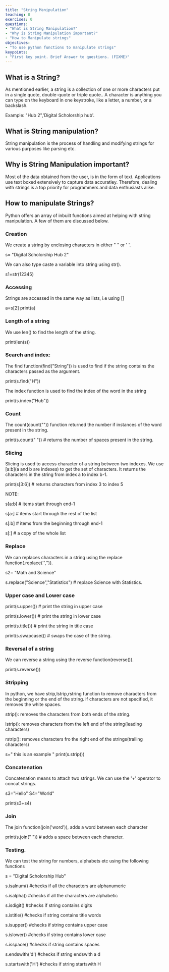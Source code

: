 ```yaml
---
title: "String Manipulation"
teaching: 0
exercises: 0
questions:
- "What is String Manipulation?"
- "Why is String Manipulation important?"
- "How to Manipulate strings"
objectives:
- "To use python functions to manipulate strings"
keypoints:
- "First key point. Brief Answer to questions. (FIXME)"
---
```


## What is a String?


As mentioned earlier, a string is a collection of one or more characters put in a single quote, double-quote or triple quote.. A character is anything you can type on the keyboard in one keystroke, like a letter, a number, or a backslash.

Example: "Hub 2",'Digital Scholorship hub'.

## What is String manipulation?

String manipulation is the process of handling and modifying strings for various purposes like parsing etc.

## Why is String Manipulation important?

Most of the data obtained from the user, is in the form of text. Applications use text boxed extensively to capture data accuratley. Therefore, dealing with strings is a top priority for programmers and data enthusiasts alike.

## How to manipulate Strings?

Python offers an array of inbuilt functions aimed at helping with string manipulation. A few of them are discussed below.

### Creation

We create a string by enclosing characters in either " " or  ' '.

s= "Digital Scholorship Hub 2"

We can also type caste a variable into string using str().

s1=str(12345)


### Accessing

Strings are accessed in the same way as lists, i.e using []

a=s[2]
print(a)


### Length of a string

We use len() to find the length of the string.

print(len(s))


### Search and index:

The find function(find("String")) is used to find if the string contains the characters passed as the argument.

print(s.find("H"))


The index function is used to find the index of the word in the string


print(s.index("Hub"))


### Count

The count(count("")) function returned the number if instances of the word present in the string.

print(s.count(" ")) # returns the number of spaces present in the string.


### Slicing

Slicing is used to access character of a string between two indexes. We use [a:b](a and b are indexes) to get the set of characters. It returns the characters in the string from index a to index b-1.

print(s[3:6]) # returns characters from index 3 to index 5

NOTE:


s[a:b] # items start through end-1

s[a:] # items start through the rest of the list

s[:b] # items from the beginning through end-1

s[:] # a copy of the whole list





### Replace

We can replaces characters in a string using the replace function(.replace('','')).


s2= "Math and Science"


s.replace("Science","Statistics") # replace Science with Statistics.


### Upper case and Lower case

print(s.upper()) # print the string in upper case

print(s.lower()) # print the string in lower case

print(s.title()) # print the string in title case

print(s.swapcase()) # swaps the case of the string.


### Reversal of a string

We can reverse a string using the reverse function(reverse()).

print(s.reverse())


### Stripping

In python, we have strip,lstrip,rstring function to remove characters from the beginning or the end of the string. if characters are not specified, it removes the white spaces.

strip(): removes the characters from both ends of the string.

lstrip(): removes characters from the left end of the string(leading characters)

rstrip(): removes characters fro the right end of the strings(trailing characters)



s=" this is an example "
print(s.strip())


### Concatenation

Concatenation means to attach two strings. We can use the '+' operator to concat strings.

s3="Hello"
S4="World"

print(s3+s4)


### Join

The join function(join('word')), adds a word between each character

print(s.join(" ")) # adds a space between each character.


### Testing.

We can test the string for numbers, alphabets etc using the following functions

s = "Digital Scholorship Hub"

s.isalnum() #checks if all the characters are alphanumeric 

s.isalpha() #checks if all the characters are alphabetic

s.isdigit() #checks if string contains digits

s.istitle() #checks if string contains title words

s.isupper() #checks if string contains upper case

s.islower() #checks if string contains lower case

s.isspace() #checks if string contains spaces

s.endswith('d') #checks if string endswith a d

s.startswith('H') #checks if string startswith H

